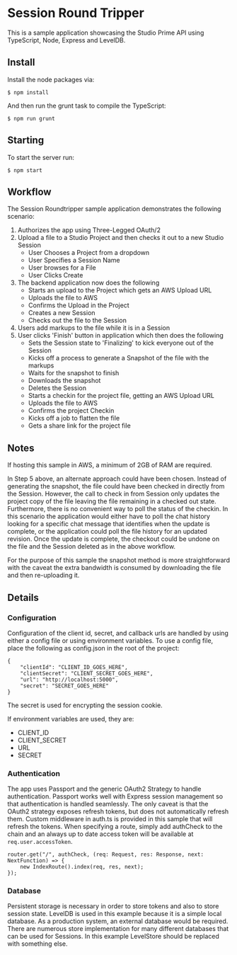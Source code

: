 # Session Round Tripper

This is a sample application showcasing the Studio Prime API using TypeScript, Node, Express and LevelDB. 

## Install

Install the node packages via:

`$ npm install`

And then run the grunt task to compile the TypeScript:

`$ npm run grunt`

## Starting

To start the server run:

`$ npm start`

## Workflow

The Session Roundtripper sample application demonstrates the following scenario:

1. Authorizes the app using Three-Legged OAuth/2
2. Upload a file to a Studio Project and then checks it out to a new Studio Session
    * User Chooses a Project from a dropdown
    * User Specifies a Session Name
    * User browses for a File
    * User Clicks Create
3. The backend application now does the following
    * Starts an upload to the Project which gets an AWS Upload URL
    * Uploads the file to AWS
    * Confirms the Upload in the Project
    * Creates a new Session
    * Checks out the file to the Session
4. Users add markups to the file while it is in a Session
5. User clicks 'Finish' button in application which then does the following
    * Sets the Session state to 'Finalizing' to kick everyone out of the Session
    * Kicks off a process to generate a Snapshot of the file with the markups
    * Waits for the snapshot to finish
    * Downloads the snapshot
    * Deletes the Session
    * Starts a checkin for the project file, getting an AWS Upload URL
    * Uploads the file to AWS
    * Confirms the project Checkin
    * Kicks off a job to flatten the file
    * Gets a share link for the project file

## Notes

If hosting this sample in AWS, a minimum of 2GB of RAM are required.

In Step 5 above, an alternate approach could have been chosen. Instead of generating the snapshot, the file could have been checked in directly from the Session. However, the call to check in from Session only updates the project copy of the file leaving the file remaining in a checked out state. Furthermore, there is no convenient way to poll the status of the checkin. In this scenario the application would either have to poll the chat history looking for a specific chat message that identifies when the update is complete, or the application could poll the file history for an updated revision. Once the update is complete, the checkout could be undone on the file and the Session deleted as in the above workflow.

For the purpose of this sample the snapshot method is more straightforward with the caveat the extra bandwidth is consumed by downloading the file and then re-uploading it.

## Details

### Configuration

Configuration of the client id, secret, and callback urls are handled by using either a config file or using environment variables. To use a config file, place the following as config.json in the root of the project:

```
{
    "clientId": "CLIENT_ID_GOES_HERE",
    "clientSecret": "CLIENT_SECRET_GOES_HERE", 
    "url": "http://localhost:5000",
    "secret": "SECRET_GOES_HERE"
}
```

The secret is used for encrypting the session cookie.

If environment variables are used, they are:

- CLIENT_ID
- CLIENT_SECRET
- URL
- SECRET

### Authentication

The app uses Passport and the generic OAuth2 Strategy to handle authentication. Passport works well with Express session management so that authentication is handled seamlessly. The only caveat is that the OAuth2 strategy exposes refresh tokens, but does not automatically refresh them. Custom middleware in auth.ts is provided in this sample that will refresh the tokens. When specifying a route, simply add authCheck to the chain and an always up to date access token will be available at `req.user.accessToken`.

```
router.get("/", authCheck, (req: Request, res: Response, next: NextFunction) => {
    new IndexRoute().index(req, res, next);
});
```

### Database

Persistent storage is necessary in order to store tokens and also to store session state. LevelDB is used in this example because it is a simple local database. As a production system, an external database would be required. There are numerous store implementation for many different databases that can be used for Sessions. In this example LevelStore should be replaced with something else. 
